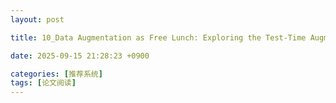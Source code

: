 ```yaml
---
layout: post

title: 10_Data Augmentation as Free Lunch: Exploring the Test-Time Augmentation for Sequential Recommendation

date: 2025-09-15 21:28:23 +0900

categories: [推荐系统]
tags: [论文阅读]
---
```


